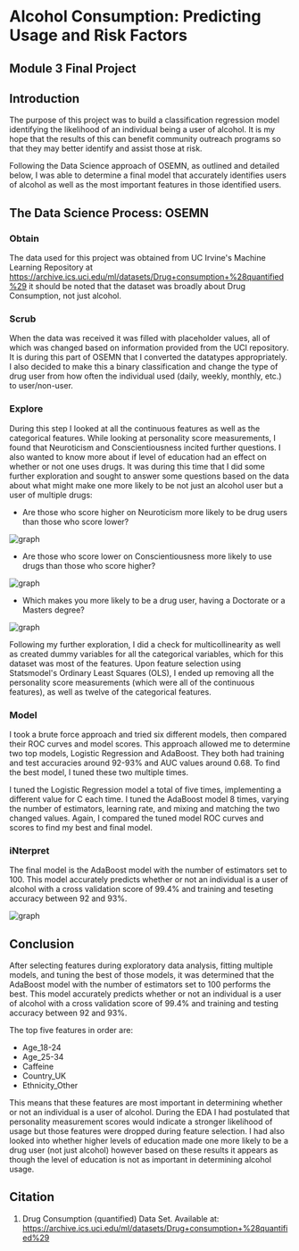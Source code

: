 
# Alcohol Consumption: Predicting Usage and Risk Factors
## Module 3 Final Project



## Introduction

The purpose of this project was to build a classification regression model identifying the likelihood of an individual being a user of alcohol. It is my hope that the results of this can benefit community outreach programs so that they may better identify and assist those at risk.

Following the Data Science approach of OSEMN, as outlined and detailed below, I was able to determine a final model that accurately identifies users of alcohol as well as the most important features in those identified users.


## The Data Science Process: OSEMN

### Obtain

The data used for this project was obtained from UC Irvine's Machine Learning Repository at https://archive.ics.uci.edu/ml/datasets/Drug+consumption+%28quantified%29 it should be noted that the dataset was broadly about Drug Consumption, not just alcohol.

### Scrub

When the data was received it was filled with placeholder values, all of which was changed based on information provided from the UCI repository. It is during this part of OSEMN that I converted the datatypes appropriately. I also decided to make this a binary classification and change the type of drug user from how often the individual used (daily, weekly, monthly, etc.) to user/non-user.

### Explore

During this step I looked at all the continuous features as well as the categorical features. While looking at personality score measurements, I found that Neuroticism and Conscientiousness incited further questions. I also wanted to know more about if level of education had an effect on whether or not one uses drugs. It was during this time that I did some further exploration and sought to answer some questions based on the data about what might make one more likely to be not just an alcohol user but a user of multiple drugs:

* Are those who score higher on Neuroticism more likely to be drug users than those who score lower?
    
![graph](https://raw.githubusercontent.com/srobz/Module-3-Project/main/Visualizations/DrugUsagexNeuroticism.png)
    
* Are those who score lower on Conscientiousness more likely to use drugs than those who score higher?

![graph](https://raw.githubusercontent.com/srobz/Module-3-Project/main/Visualizations/DrugUsagexConscientiousness.png)
    
* Which makes you more likely to be a drug user, having a Doctorate or a Masters degree?
    
![graph](https://raw.githubusercontent.com/srobz/Module-3-Project/main/Visualizations/DrugUsagexEducation.png)

Following my further exploration, I did a check for multicollinearity as well as created dummy variables for all the categorical variables, which for this dataset was most of the features. Upon feature selection using Statsmodel's Ordinary Least Squares (OLS), I ended up removing all the personality score measurements (which were all of the continuous features), as well as twelve of the categorical features.

### Model

I took a brute force approach and tried six different models, then compared their ROC curves and model scores. This approach allowed me to determine two top models, Logistic Regression and AdaBoost. They both had training and test accuracies around 92-93% and AUC values around 0.68. To find the best model, I tuned these two multiple times.

I tuned the Logistic Regression model a total of five times, implementing a different value for C each time. I tuned the AdaBoost model 8 times, varying the number of estimators, learning rate, and mixing and matching the two changed values. Again, I compared the tuned model ROC curves and scores to find my best and final model.

### iNterpret

The final model is the AdaBoost model with the number of estimators set to 100. This model accurately predicts whether or not an individual is a user of alcohol with a cross validation score of 99.4% and training and teseting accuracy between 92 and 93%.

![graph](https://raw.githubusercontent.com/srobz/Module-3-Project/main/Visualizations/TunedAda2.png)

    

## Conclusion

After selecting features during exploratory data analysis, fitting multiple models, and tuning the best of those models, it was determined that the AdaBoost model with the number of estimators set to 100 performs the best. This model accurately predicts whether or not an individual is a user of alcohol with a cross validation score of 99.4% and training and testing accuracy between 92 and 93%. 

The top five features in order are:

* Age_18-24
* Age_25-34
* Caffeine
* Country_UK
* Ethnicity_Other

This means that these features are most important in determining whether or not an individual is a user of alcohol. During the EDA I had postulated that personality measurement scores would indicate a stronger likelihood of usage but those features were dropped during feature selection. I had also looked into whether higher levels of education made one more likely to be a drug user (not just alcohol) however based on these results it appears as though the level of education is not as important in determining alcohol usage.



## Citation

1. Drug Consumption (quantified) Data Set. Available at: https://archive.ics.uci.edu/ml/datasets/Drug+consumption+%28quantified%29
